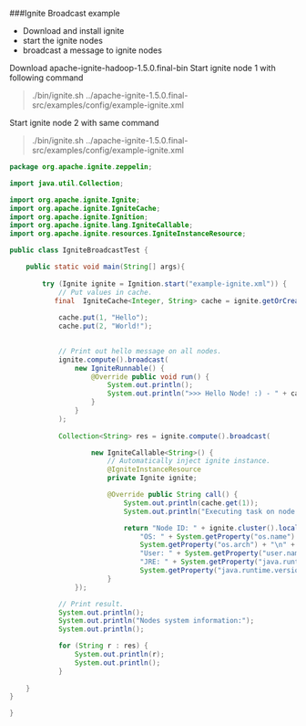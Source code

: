 ###Ignite Broadcast example  

* Download and install ignite   
* start the ignite nodes
* broadcast a message to ignite nodes   

Download apache-ignite-hadoop-1.5.0.final-bin
Start ignite node 1 with following command
>./bin/ignite.sh ../apache-ignite-1.5.0.final-src/examples/config/example-ignite.xml

Start ignite node 2 with same command
>./bin/ignite.sh ../apache-ignite-1.5.0.final-src/examples/config/example-ignite.xml

```java
package org.apache.ignite.zeppelin;

import java.util.Collection;

import org.apache.ignite.Ignite;
import org.apache.ignite.IgniteCache;
import org.apache.ignite.Ignition;
import org.apache.ignite.lang.IgniteCallable;
import org.apache.ignite.resources.IgniteInstanceResource;

public class IgniteBroadcastTest {

	public static void main(String[] args){
		
	    try (Ignite ignite = Ignition.start("example-ignite.xml")) {
	        // Put values in cache.
	       final  IgniteCache<Integer, String> cache = ignite.getOrCreateCache("myCache");
	         
	        cache.put(1, "Hello");
	        cache.put(2, "World!");
	   

	        // Print out hello message on all nodes.
	        ignite.compute().broadcast(
	            new IgniteRunnable() {
	                @Override public void run() {
	                    System.out.println();
	                    System.out.println(">>> Hello Node! :) - " + cache.get(1));
	                }
	            }
	        );
	        
	        Collection<String> res = ignite.compute().broadcast(

	        		new IgniteCallable<String>() {
	                    // Automatically inject ignite instance.
	                    @IgniteInstanceResource
	                    private Ignite ignite;

	                    @Override public String call() {
	                        System.out.println(cache.get(1));
	                        System.out.println("Executing task on node: " + ignite.cluster().localNode().id());

	                        return "Node ID: " + ignite.cluster().localNode().id() + "\n" +
	                            "OS: " + System.getProperty("os.name") + " " + System.getProperty("os.version") + " " +
	                            System.getProperty("os.arch") + "\n" +
	                            "User: " + System.getProperty("user.name") + "\n" +
	                            "JRE: " + System.getProperty("java.runtime.name") + " " +
	                            System.getProperty("java.runtime.version");
	                    }
	            });

	        // Print result.
	        System.out.println();
	        System.out.println("Nodes system information:");
	        System.out.println();

	        for (String r : res) {
	            System.out.println(r);
	            System.out.println();
	        }
	        
	}
}

}


```


